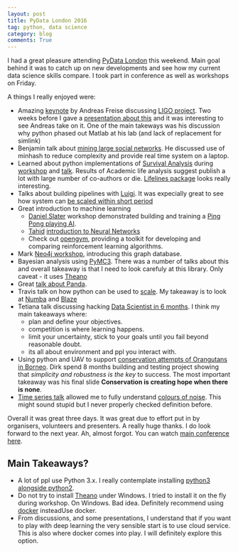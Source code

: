 ```yaml
---
layout: post
title: PyData London 2016
tag: python, data science
category: blog
comments: True
---
```


I had a great pleasure attending [PyData London](http://london.pydata.org/) this weekend. Main goal behind it was to catch up on new developments and see how my current data science skills compare. I took part in conference as well as workshops on Friday. 

A things I really enjoyed were:

* Amazing [keynote](http://pydata.org/london2016/schedule/presentation/44/) by Andreas Freise discussing [LIGO project](https://www.ligo.caltech.edu/news/ligo20160211). Two weeks before I gave a [presentation about this](https://github.com/DfAC/TeachingSlides/tree/master/ReproducibleResearch) and it was interesting to see Andreas take on it. One of the main takeways was his discussion why python phased out Matlab at his lab (and lack of replacement for simlink)
* Benjamin talk about [mining large social networks](http://pydata.org/london2016/schedule/presentation/32/). He discussed use of minhash to reduce complexity and provide real time system on a laptop.
* Learned about python implementations of [Survival Analysis](https://en.wikipedia.org/wiki/Survival_analysis) during [workshop](http://pydata.org/london2016/schedule/presentation/91/) and [talk](http://pydata.org/london2016/schedule/presentation/10/). Results of Academic life analysis suggest publish a lot with large number of co-authors or die. [Lifelines package](http://lifelines.readthedocs.io/en/latest/) looks really interesting.
* Talks about building pipelines with [Luigi](https://pypi.python.org/pypi/luigi). It was expecially great to see how system can [be scaled within short period](http://pydata.org/london2016/schedule/presentation/3/)
* Great introduction to machine learning
	* [Daniel Slater](http://www.danielslater.net/) workshop demonstrated building and training a [Ping Pong playing AI](http://pydata.org/london2016/schedule/presentation/47/).
	* [Tahid](http://makeyourownneuralnetwork.blogspot.co.uk/) [introduction to Neural Networks](http://pydata.org/london2016/schedule/presentation/38/)
	* Check out [opengym](https://gym.openai.com/), providing a toolkit for developing and comparing reinforcement learning algorithms.
* Mark [Neo4j workshop](http://pydata.org/london2016/schedule/presentation/60/), introducing this graph database.
* Bayesian analysis using [PyMC3](https://github.com/pymc-devs/pymc3). There was a number of talks about this and overall takeaway is that I need to look carefuly at this library. Only caveat - it uses [Theano](http://deeplearning.net/software/theano/)
* Great [talk about Panda](https://github.com/SteveSimmons/PyData-PandasFromTheInside>).
* Travis talk on how python can be used to [scale](http://pydata.org/london2016/schedule/presentation/72/). My takeaway is to look at [Numba](http://numba.pydata.org/) and [Blaze](http://blaze.pydata.org/)
* Tetiana talk discussing hacking [Data Scientist in 6 months](http://pydata.org/london2016/schedule/presentation/87/). I think my main takeaways where:
	* plan and define your objectives.
	* competition is where learning happens.
	* limit your uncertainty, stick to your goals until you fail beyond reasonable doubt.
	* its all about environment and ppl you interact with.
* Using python and UAV to support [conservation attempts of Orangutans in Borneo](http://pydata.org/london2016/schedule/presentation/35/). Dirk spend 8 months building and testing project showing that *simplicity and robustness is the key* to success. The most important takeaway was his final slide **Conservation is creating hope when there is none**.
* [Time series talk](http://pydata.org/london2016/schedule/presentation/18/) allowed me to fully understand [colours of noise](https://en.wikipedia.org/wiki/Colors_of_noise). This might sound stupid but I never properly checked definition before.


Overall it was great three days. It was great due to effort put in by organisers, volunteers and presenters. A really huge thanks. I do look forward to the next year.
Ah, almost forgot. You can watch [main conference here](https://www.youtube.com/watch?v=4Ulrsb_MSFo&list=PLGVZCDnMOq0qfJkoiFj-hN7lSHgQzXtqQ).


## Main Takeaways?

* A lot of ppl use Python 3.x. I really contemplate installing [python3 alongside python2](http://conda.pydata.org/docs/py2or3.html).
* Do not try to install [Theano](http://deeplearning.net/software/theano/) under Windows. I tried to install it on the fly during workshop. On Windows. Bad idea. Definitely recommend using [docker](https://www.docker.com/) insteadUse docker.
* From discussions, and some presentations, I understand that if you want to play with deep learning the very sensible start is to use cloud service. This is also where docker comes into play. I will definitely explore this option.
